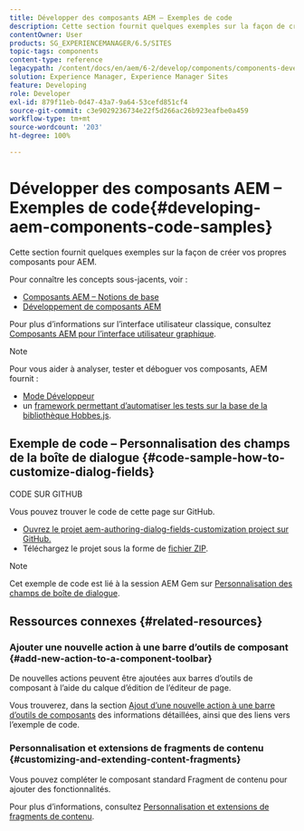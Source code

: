```yaml
---
title: Développer des composants AEM – Exemples de code
description: Cette section fournit quelques exemples sur la façon de créer vos propres composants pour AEM.
contentOwner: User
products: SG_EXPERIENCEMANAGER/6.5/SITES
topic-tags: components
content-type: reference
legacypath: /content/docs/en/aem/6-2/develop/components/components-develop
solution: Experience Manager, Experience Manager Sites
feature: Developing
role: Developer
exl-id: 879f11eb-0d47-43a7-9a64-53cefd851cf4
source-git-commit: c3e9029236734e22f5d266ac26b923eafbe0a459
workflow-type: tm+mt
source-wordcount: '203'
ht-degree: 100%

---
```


# Développer des composants AEM – Exemples de code{#developing-aem-components-code-samples}

Cette section fournit quelques exemples sur la façon de créer vos propres composants pour AEM.

Pour connaître les concepts sous-jacents, voir :

* [Composants AEM – Notions de base](/help/sites-developing/components-basics.md)
* [Développement de composants AEM](/help/sites-developing/developing-components.md)

Pour plus d’informations sur l’interface utilisateur classique, consultez [Composants AEM pour l’interface utilisateur graphique](/help/sites-developing/developing-components-classic.md).

>[!NOTE]
>
>Pour vous aider à analyser, tester et déboguer vos composants, AEM fournit :
>
>* [Mode Développeur](/help/sites-developing/developer-mode.md)
>* un [framework permettant d’automatiser les tests sur la base de la bibliothèque Hobbes.js](/help/sites-developing/hobbes.md).
>

## Exemple de code – Personnalisation des champs de la boîte de dialogue {#code-sample-how-to-customize-dialog-fields}

CODE SUR GITHUB

Vous pouvez trouver le code de cette page sur GitHub.

* [Ouvrez le projet aem-authoring-dialog-fields-customization project sur GitHub.](https://github.com/Adobe-Marketing-Cloud/aem-authoring-dialog-fields-customization)
* Téléchargez le projet sous la forme de [fichier ZIP](https://codeload.github.com/Adobe-Marketing-Cloud/aem-authoring-dialog-fields-customization/zip/refs/heads/master).

>[!NOTE]
>
>Cet exemple de code est lié à la session AEM Gem sur [Personnalisation des champs de boîte de dialogue](https://experienceleague.adobe.com/docs/experience-manager-gems-events/gems/gems2015/aem-customizing-dialog-fields-in-touch-ui.html?lang=fr).

## Ressources connexes {#related-resources}

### Ajouter une nouvelle action à une barre d’outils de composant {#add-new-action-to-a-component-toolbar}

De nouvelles actions peuvent être ajoutées aux barres d’outils de composant à l’aide du calque d’édition de l’éditeur de page.

Vous trouverez, dans la section [Ajout d’une nouvelle action à une barre d’outils de composants](/help/sites-developing/customizing-page-authoring-touch.md#add-new-action-to-a-component-toolbar) des informations détaillées, ainsi que des liens vers l’exemple de code.

### Personnalisation et extensions de fragments de contenu {#customizing-and-extending-content-fragments}

Vous pouvez compléter le composant standard Fragment de contenu pour ajouter des fonctionnalités.

Pour plus d’informations, consultez [Personnalisation et extensions de fragments de contenu](/help/sites-developing/customizing-content-fragments.md).
